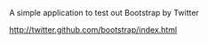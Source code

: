 A simple application to test out Bootstrap by Twitter

http://twitter.github.com/bootstrap/index.html